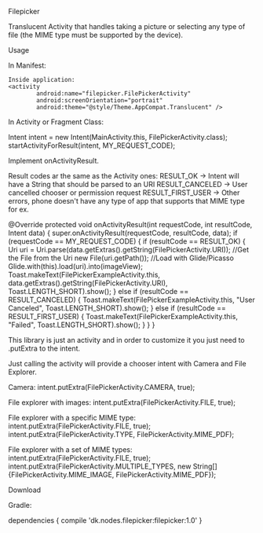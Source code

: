 Filepicker

Translucent Activity that handles taking a picture or selecting any type of file (the MIME type must be supported by the device).

Usage

In Manifest:
    <uses-permission android:name="android.permission.CAMERA" />
    <uses-permission android:name="android.permission.WRITE_EXTERNAL_STORAGE" />

    Inside application:
    <activity
            android:name="filepicker.FilePickerActivity"
            android:screenOrientation="portrait"
            android:theme="@style/Theme.AppCompat.Translucent" />

In Activity or Fragment Class:

Intent intent = new Intent(MainActivity.this, FilePickerActivity.class);
startActivityForResult(intent, MY_REQUEST_CODE);

Implement onActivityResult.

Result codes ar the same as the Activity ones:
RESULT_OK -> Intent will have a String that should be parsed to an URI
RESULT_CANCELED -> User cancelled chooser or permission request
RESULT_FIRST_USER -> Other errors, phone doesn't have any type of app that supports that MIME type for ex.

@Override
    protected void onActivityResult(int requestCode, int resultCode, Intent data) {
        super.onActivityResult(requestCode, resultCode, data);
        if (requestCode == MY_REQUEST_CODE) {
            if (resultCode == RESULT_OK) {
                Uri uri = Uri.parse(data.getExtras().getString(FilePickerActivity.URI));
                //Get the File from the Uri
                new File(uri.getPath());
                //Load with Glide/Picasso
                Glide.with(this).load(uri).into(imageView);
                Toast.makeText(FilePickerExampleActivity.this, data.getExtras().getString(FilePickerActivity.URI), Toast.LENGTH_SHORT).show();
            } else if (resultCode == RESULT_CANCELED) {
                Toast.makeText(FilePickerExampleActivity.this, "User Canceled", Toast.LENGTH_SHORT).show();
            } else if (resultCode == RESULT_FIRST_USER) {
                Toast.makeText(FilePickerExampleActivity.this, "Failed", Toast.LENGTH_SHORT).show();
            }
        }
    }

This library is just an activity and in order to customize it you just need to .putExtra to the intent.

Just calling the activity will provide a chooser intent with Camera and File Explorer.

Camera:
intent.putExtra(FilePickerActivity.CAMERA, true);

File explorer with images:
intent.putExtra(FilePickerActivity.FILE, true);

File explorer with a specific MIME type:
intent.putExtra(FilePickerActivity.FILE, true);
intent.putExtra(FilePickerActivity.TYPE, FilePickerActivity.MIME_PDF);

File explorer with a set of MIME types:
intent.putExtra(FilePickerActivity.FILE, true);
intent.putExtra(FilePickerActivity.MULTIPLE_TYPES, new String[]{FilePickerActivity.MIME_IMAGE, FilePickerActivity.MIME_PDF});

Download

Gradle:

dependencies {
    compile 'dk.nodes.filepicker:filepicker:1.0'
}